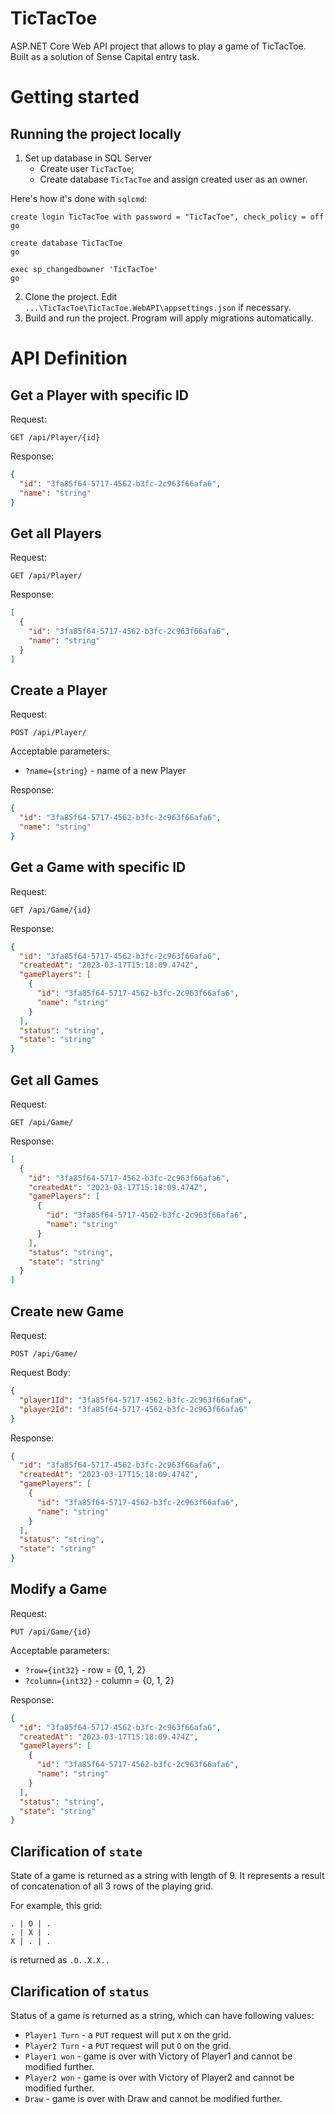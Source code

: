 # TicTacToe
ASP.NET Core Web API project that allows to play a game of TicTacToe. Built as a solution of Sense Capital entry task.

# Getting started
## Running the project locally
1. Set up database in SQL Server
     - Create user ```TicTacToe```;
     - Create database ```TicTacToe``` and assign created user as an owner.

Here's how it's done with ```sqlcmd```:
```
create login TicTacToe with password = "TicTacToe", check_policy = off
go

create database TicTacToe
go

exec sp_changedbowner 'TicTacToe'
go
```

2. Clone the project. Edit ```...\TicTacToe\TicTacToe.WebAPI\appsettings.json``` if necessary.
3. Build and run the project. Program will apply migrations automatically.

# API Definition
## Get a Player with specific ID
Request:
```http
GET /api/Player/{id}
```

Response:
```json
{
  "id": "3fa85f64-5717-4562-b3fc-2c963f66afa6",
  "name": "string"
}
```

## Get all Players
Request:
```http
GET /api/Player/
```

Response:
```json
[
  {
    "id": "3fa85f64-5717-4562-b3fc-2c963f66afa6",
    "name": "string"
  }
]
```

## Create a Player
Request:
```http
POST /api/Player/
```

Acceptable parameters:
- ```?name={string}``` - name of a new Player

Response:
```json
{
  "id": "3fa85f64-5717-4562-b3fc-2c963f66afa6",
  "name": "string"
}
```

## Get a Game with specific ID
Request:
```http
GET /api/Game/{id}
```

Response:
```json
{
  "id": "3fa85f64-5717-4562-b3fc-2c963f66afa6",
  "createdAt": "2023-03-17T15:18:09.474Z",
  "gamePlayers": [
    {
      "id": "3fa85f64-5717-4562-b3fc-2c963f66afa6",
      "name": "string"
    }
  ],
  "status": "string",
  "state": "string"
}
```

## Get all Games
Request:
```http
GET /api/Game/
```

Response:
```json
[
  {
    "id": "3fa85f64-5717-4562-b3fc-2c963f66afa6",
    "createdAt": "2023-03-17T15:18:09.474Z",
    "gamePlayers": [
      {
        "id": "3fa85f64-5717-4562-b3fc-2c963f66afa6",
        "name": "string"
      }
    ],
    "status": "string",
    "state": "string"
  }
]
```

## Create new Game
Request:
```http
POST /api/Game/
```

Request Body:
```json
{
  "player1Id": "3fa85f64-5717-4562-b3fc-2c963f66afa6",
  "player2Id": "3fa85f64-5717-4562-b3fc-2c963f66afa6"
}
```

Response:
```json
{
  "id": "3fa85f64-5717-4562-b3fc-2c963f66afa6",
  "createdAt": "2023-03-17T15:18:09.474Z",
  "gamePlayers": [
    {
      "id": "3fa85f64-5717-4562-b3fc-2c963f66afa6",
      "name": "string"
    }
  ],
  "status": "string",
  "state": "string"
}
```

## Modify a Game
Request:
```http
PUT /api/Game/{id}
```

Acceptable parameters:
- ```?row={int32}``` - row = {0, 1, 2}
- ```?column={int32}``` - column = {0, 1, 2}

Response:
```json
{
  "id": "3fa85f64-5717-4562-b3fc-2c963f66afa6",
  "createdAt": "2023-03-17T15:18:09.474Z",
  "gamePlayers": [
    {
      "id": "3fa85f64-5717-4562-b3fc-2c963f66afa6",
      "name": "string"
    }
  ],
  "status": "string",
  "state": "string"
}
```

## Clarification of ```state```
State of a game is returned as a string with length of 9. It represents a result of concatenation of all 3 rows of the playing grid.

For example, this grid:
```
. | O | .
. | X | .
X | . | .
```

is returned as ```.O..X.X..```

## Clarification of ```status```
Status of a game is returned as a string, which can have following values:
- ```Player1 Turn``` - a ```PUT``` request will put ```X``` on the grid.
- ```Player2 Turn``` - a ```PUT``` request will put ```O``` on the grid.
- ```Player1 won``` - game is over with Victory of Player1 and cannot be modified further.
- ```Player2 won``` - game is over with Victory of Player2 and cannot be modified further.
- ```Draw``` - game is over with Draw and cannot be modified further.
